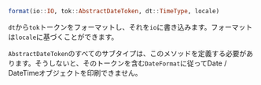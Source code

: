 ```julia
format(io::IO, tok::AbstractDateToken, dt::TimeType, locale)
```

`dt`から`tok`トークンをフォーマットし、それを`io`に書き込みます。フォーマットは`locale`に基づくことができます。

`AbstractDateToken`のすべてのサブタイプは、このメソッドを定義する必要があります。そうしないと、そのトークンを含む`DateFormat`に従ってDate / DateTimeオブジェクトを印刷できません。
